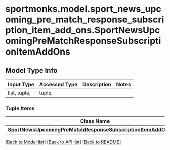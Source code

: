 # sportmonks.model.sport_news_upcoming_pre_match_response_subscription_item_add_ons.SportNewsUpcomingPreMatchResponseSubscriptionItemAddOns

## Model Type Info
Input Type | Accessed Type | Description | Notes
------------ | ------------- | ------------- | -------------
list, tuple,  | tuple,  |  | 

### Tuple Items
Class Name | Input Type | Accessed Type | Description | Notes
------------- | ------------- | ------------- | ------------- | -------------
[**SportNewsUpcomingPreMatchResponseSubscriptionItemAddOnsItem**](SportNewsUpcomingPreMatchResponseSubscriptionItemAddOnsItem.md) | [**SportNewsUpcomingPreMatchResponseSubscriptionItemAddOnsItem**](SportNewsUpcomingPreMatchResponseSubscriptionItemAddOnsItem.md) | [**SportNewsUpcomingPreMatchResponseSubscriptionItemAddOnsItem**](SportNewsUpcomingPreMatchResponseSubscriptionItemAddOnsItem.md) |  | 

[[Back to Model list]](../../README.md#documentation-for-models) [[Back to API list]](../../README.md#documentation-for-api-endpoints) [[Back to README]](../../README.md)

